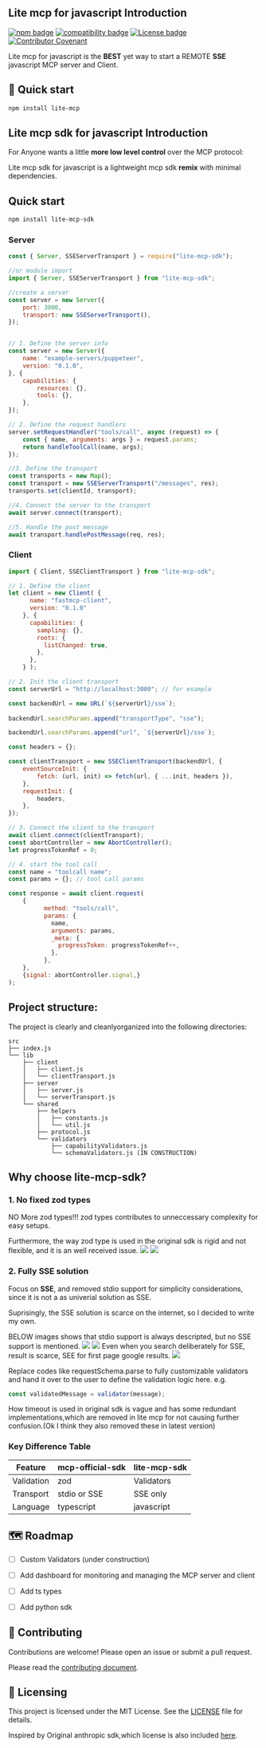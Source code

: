 ## Lite mcp for javascript Introduction
[![npm badge](https://img.shields.io/badge/npm-0.1.0-blue.svg)](https://www.npmjs.com/package/lite-mcp-sdk)
[![compatibility badge](https://img.shields.io/badge/compatibility->=ES6-blue.svg)](https://shields.io/)
[![License badge](https://img.shields.io/badge/License-MIT-<COLOR>.svg)](https://shields.io/)
[![Contributor Covenant](https://img.shields.io/badge/Contributor%20Covenant-2.1-4baaaa.svg)](code_of_conduct.md)


Lite mcp for javascript is the **BEST** yet way to start a REMOTE **SSE** 
javascript MCP server and Client.

## 🚀 Quick start

```bash
npm install lite-mcp
```

## Lite mcp sdk for javascript Introduction

For Anyone wants a little **more low level control** over the MCP protocol:

Lite mcp sdk for javascript is a lightweight mcp sdk **remix** with minimal dependencies.

## Quick start

```bash
npm install lite-mcp-sdk
```

### Server
```javascript
const { Server, SSEServerTransport } = require("lite-mcp-sdk");

//or module import
import { Server, SSEServerTransport } from "lite-mcp-sdk";

//create a server
const server = new Server({
    port: 3000,
    transport: new SSEServerTransport(),
});


// 1. Define the server info
const server = new Server({
    name: "example-servers/puppeteer",
    version: "0.1.0",
}, {
    capabilities: {
        resources: {},
        tools: {},
    },
});

// 2. Define the request handlers
server.setRequestHandler("tools/call", async (request) => {
    const { name, arguments: args } = request.params;
    return handleToolCall(name, args);
});

//3. Define the transport
const transports = new Map();
const transport = new SSEServerTransport("/messages", res);
transports.set(clientId, transport);

//4. Connect the server to the transport
await server.connect(transport);

//5. Handle the post message
await transport.handlePostMessage(req, res);
```
### Client

```javascript
import { Client, SSEClientTransport } from "lite-mcp-sdk";

// 1. Define the client
let client = new Client( {
      name: "fastmcp-client",
      version: "0.1.0"
    }, {
      capabilities: {
        sampling: {},
        roots: {
          listChanged: true,
        },
      },
    } );

// 2. Init the client transport
const serverUrl = "http://localhost:3000"; // for example

const backendUrl = new URL(`${serverUrl}/sse`);
  
backendUrl.searchParams.append("transportType", "sse");

backendUrl.searchParams.append("url", `${serverUrl}/sse`);

const headers = {};

const clientTransport = new SSEClientTransport(backendUrl, {
    eventSourceInit: {
        fetch: (url, init) => fetch(url, { ...init, headers }),
    },
    requestInit: {
        headers,
    },
});

// 3. Connect the client to the transport
await client.connect(clientTransport);
const abortController = new AbortController();
let progressTokenRef = 0;

// 4. start the tool call
const name = "toolcall name";
const params = {}; // tool call params

const response = await client.request(
    {
          method: "tools/call",
          params: {
            name,
            arguments: params,
            _meta: {
              progressToken: progressTokenRef++,
            },
          },
    },
    {signal: abortController.signal,}
);
```

## Project structure:
The project is clearly and cleanlyorganized into the following directories:
```shell
src
├── index.js
└── lib
    ├── client
    │   ├── client.js
    │   └── clientTransport.js
    ├── server
    │   ├── server.js
    │   └── serverTransport.js
    └── shared
        ├── helpers
        │   ├── constants.js
        │   └── util.js
        ├── protocol.js
        └── validators
            ├── capabilityValidators.js
            └── schemaValidators.js (IN CONSTRUCTION)
```
## Why choose lite-mcp-sdk?

### 1. No fixed zod types
NO More zod types!!! zod types contributes to unneccessary complexity for easy setups. 

Furthermore, the way zod type is used in the original sdk is rigid and not flexible, and it is an well received issue.
![](./docs/images/Zod_type_Issue.png)
![](./docs/images/Zod_type_issue_official_sdk.png)

### 2. Fully SSE solution

Focus on **SSE**, and removed stdio support for simplicity considerations, since it is not a as univerial solution as SSE.

Suprisingly, the SSE solution is scarce on the internet, so I decided to write my own.

BELOW images shows that stdio support is always descripted, but no SSE support is mentioned.
![](./docs/images/official-doc-detail-no-sse.png)
![](./docs/images/official-doc-readme-no-sse.png)
Even when you search deliberately for SSE, result is scarce, SEE for first page google results.
![](./docs/images/google-first-page-result-hardly-sse.png)

Replace codes like requestSchema.parse to fully customizable validators and hand it over to the user to define the validation logic here. e.g.
```javascript
const validatedMessage = validator(message);
```

How timeout is used in original sdk is vague and has some redundant implementations,which are removed in lite mcp for not causing further confusion.(Ok I think they also removed these in latest version)

### Key Difference Table

| Feature | mcp-official-sdk | lite-mcp-sdk |
|---------|----------|-------------|
| Validation | zod | Validators |
| Transport | stdio or SSE | SSE only |
| Language | typescript | javascript |


## 🗺️ Roadmap

- [ ] Custom Validators (under construction)
- [ ] Add dashboard for monitoring and managing the MCP server and client
- [ ] Add ts types
- [ ] Add python sdk


## 🤝 Contributing

Contributions are welcome! Please open an issue or submit a pull request.

Please read the [contributing document](https://github.com/S2thend/Lite_MCP_sdk/blob/main/CONTRIBUTING.md).

## 📝 Licensing

This project is licensed under the MIT License. See the [LICENSE](LICENSE) file for details.

Inspired by Original anthropic sdk,which license is also included [here](./docs/misc/MCP_TS_SDK_LICENSE_ANTHROPIC).

